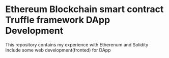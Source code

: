 # Ethereum Blockchain smart contract Truffle framework DApp Development <br/>

This repository contains my experience with Etherenum and Solidity  <br/>
Include some web development(fronted) for DApp <br/>
